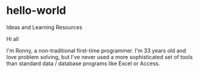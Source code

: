 # hello-world
Ideas and Learning Resources

Hi all

I'm Ronny, a non-traditional first-time programmer.  I'm 33 years old and love problem solving, but I've never used a more sophisticated set of tools than standard data / database programs like Excel or Access.
